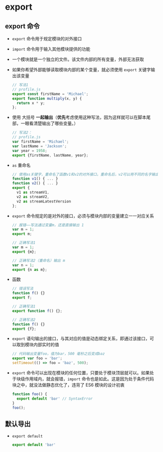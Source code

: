 # export

## export 命令

+ `export` 命令用于规定模块的对外接口

+ `import` 命令用于输入其他模块提供的功能

+ 一个模块就是一个独立的文件。该文件内部的所有变量，外部无法获取

+ 如果你希望外部能够读取模块内部的某个变量，就必须使用 `export` 关键字输出该变量

    ```js
    // 写法1
    // profile.js
    export const firstName = 'Michael';
    export function multiply(x, y) {
      return x * y;
    };
    ```

+ 使用 大括号 **一起输出**（**优先**考虑使用这种写法，因为这样就可以在脚本尾部，一眼看清楚输出了哪些变量。）

    ```js
    // 写法2：
    // profile.js
    var firstName = 'Michael';
    var lastName = 'Jackson';
    var year = 1958;
    export {firstName, lastName, year};
    ```

+ `as` 重命名

    ```js
    // 使用as关键字，重命名了函数v1和v2的对外接口。重命名后，v2可以用不同的名字输出两次
    function v1() { ... }
    function v2() { ... }
    export {
      v1 as streamV1,
      v2 as streamV2,
      v2 as streamLatestVersion
    };
    ```

+ `export` 命令规定的是对外的接口，必须与模块内部的变量建立一一对应关系

    ```js
    // 报错——写法通过变量m，还是直接输出 1
    var m = 1;
    export m;

    // 正确写法1
    var m = 1;
    export {m};

    // 正确写法2（重命名）输出 m
    var n = 1;
    export {n as m};
    ```

+ 函数

    ```js
    // 错误写法
    function f() {}
    export f;

    // 正确写法1
    export function f() {};

    // 正确写法2
    function f() {}
    export {f};
    ```

+ `export` 语句输出的接口，与其对应的值是动态绑定关系，即通过该接口，可以取到模块内部实时的值

    ```js
    // 代码输出变量foo，值为bar，500 毫秒之后变成baz
    export var foo = 'bar';
    setTimeout(() => foo = 'baz', 500);
    ```

+ `export` 命令可以出现在模块的任何位置，只要处于模块顶层就可以。如果处于块级作用域内，就会报错，`import` 命令也是如此。这是因为处于条件代码块之中，就没法做静态优化了，违背了 ES6 模块的设计初衷

    ```js
    function foo() {
      export default 'bar' // SyntaxError
    }
    foo();
    ```

## 默认导出

+ `export default`

    ```js
    export default 'bar'
    ```
